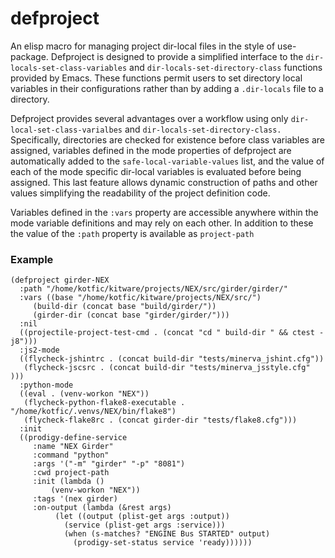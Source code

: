 # defproject

An  elisp macro for managing project dir-local files in the style of use-package. Defproject is designed to provide a simplified interface to the ```dir-locals-set-class-variables``` and ```dir-locals-set-directory-class``` functions provided by Emacs. These functions permit users to set directory local variables in their configurations rather than by adding a ```.dir-locals``` file to a directory.

Defproject provides several advantages over a workflow using only ```dir-local-set-class-varialbes``` and ```dir-locals-set-directory-class.``` Specifically,  directories are checked for existence before class variables are assigned,  variables defined in the mode properties of defproject are automatically added to the ```safe-local-variable-values``` list,  and the value of each of the mode specific dir-local variables is evaluated before being assigned. This last feature allows dynamic construction of paths and other values simplifying the readability of the project definition code.

Variables defined in the ```:vars``` property are accessible anywhere within the mode variable definitions and may rely on each other.  In addition to these the value of the ```:path``` property is available as ```project-path```

### Example

```elisp
(defproject girder-NEX
  :path "/home/kotfic/kitware/projects/NEX/src/girder/girder/"
  :vars ((base "/home/kotfic/kitware/projects/NEX/src/")
	 (build-dir (concat base "build/girder/"))
	 (girder-dir (concat base "girder/girder/")))
  :nil
  ((projectile-project-test-cmd . (concat "cd " build-dir " && ctest -j8")))
  :js2-mode
  ((flycheck-jshintrc . (concat build-dir "tests/minerva_jshint.cfg"))
   (flycheck-jscsrc . (concat build-dir "tests/minerva_jsstyle.cfg" )))
  :python-mode
  ((eval . (venv-workon "NEX"))
   (flycheck-python-flake8-executable . "/home/kotfic/.venvs/NEX/bin/flake8")
   (flycheck-flake8rc . (concat girder-dir "tests/flake8.cfg")))
  :init
  ((prodigy-define-service
     :name "NEX Girder"
     :command "python"
     :args '("-m" "girder" "-p" "8081")
     :cwd project-path
     :init (lambda ()
	     (venv-workon "NEX"))
     :tags '(nex girder)
     :on-output (lambda (&rest args)
		  (let ((output (plist-get args :output))
			(service (plist-get args :service)))
		    (when (s-matches? "ENGINE Bus STARTED" output)
		      (prodigy-set-status service 'ready))))))
```
